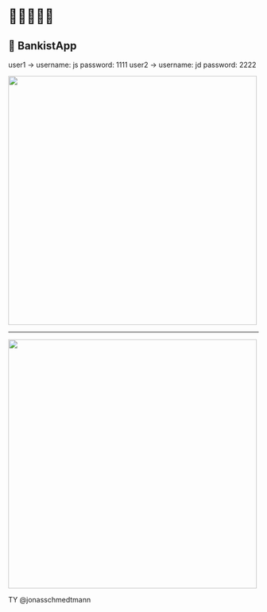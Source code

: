 # 🚀🚀🚀🚀🚀
## 🐷 BankistApp


user1 -> username: js  password: 1111
user2 -> username: jd  password: 2222

<img src="https://user-images.githubusercontent.com/88937416/147385297-9c82bfe5-d2fa-4598-840b-0094dadba765.png" width="500">

<hr>

<img src="https://user-images.githubusercontent.com/88937416/147385293-c5ee04ae-ec39-4b63-b2f6-8d1d7823d474.png" width="500">

TY @jonasschmedtmann
